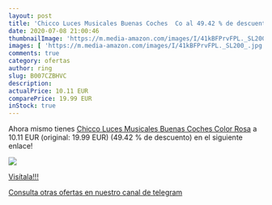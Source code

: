 ```yaml
---
layout: post
title: 'Chicco Luces Musicales Buenas Coches  Co al 49.42 % de descuento'
date: 2020-07-08 21:00:46
thumbnailImage: 'https://m.media-amazon.com/images/I/41kBFPrvFPL._SL200_.jpg'
images: [ 'https://m.media-amazon.com/images/I/41kBFPrvFPL._SL200_.jpg' ]
comments: true
category: ofertas
author: ring
slug: B007CZBHVC
description:
actualPrice: 10.11 EUR
comparePrice: 19.99 EUR
inStock: true
---
```


Ahora mismo tienes [Chicco Luces Musicales Buenas Coches  Color Rosa](https://www.amazon.com/dp/B007CZBHVC/?tag=redken08-20) a 10.11 EUR (original: 19.99 EUR) (49.42 %  de descuento) en el siguiente enlace!

[![](https://m.media-amazon.com/images/I/41kBFPrvFPL._SL200_.jpg)](https://www.amazon.com/dp/B007CZBHVC/?tag=redken08-20)

[Visítala!!!](https://www.amazon.com/dp/B007CZBHVC/?tag=redken08-20)

[Consulta otras ofertas en nuestro canal de telegram](https://t.me/s/ofertas25)

